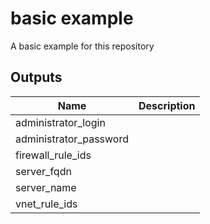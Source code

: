 # basic example
A basic example for this repository

<!-- BEGINNING OF PRE-COMMIT-TERRAFORM DOCS HOOK -->
## Outputs

| Name | Description |
|------|-------------|
| administrator\_login |  |
| administrator\_password |  |
| firewall\_rule\_ids |  |
| server\_fqdn |  |
| server\_name |  |
| vnet\_rule\_ids |  |

<!-- END OF PRE-COMMIT-TERRAFORM DOCS HOOK -->
